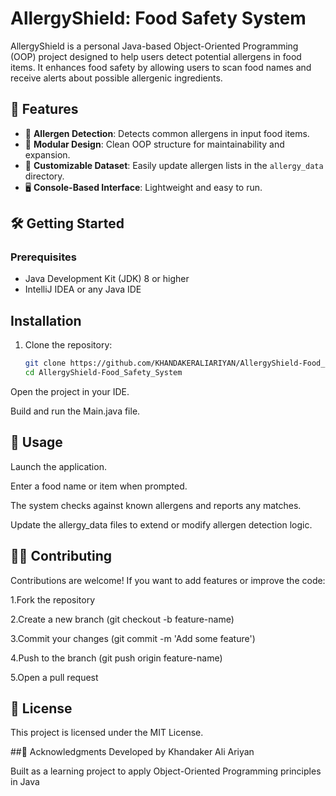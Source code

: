 # AllergyShield: Food Safety System

AllergyShield is a personal Java-based Object-Oriented Programming (OOP) project designed to help users detect potential allergens in food items. It enhances food safety by allowing users to scan food names and receive alerts about possible allergenic ingredients.

## 🚀 Features

- 🔎 **Allergen Detection**: Detects common allergens in input food items.
- 🧩 **Modular Design**: Clean OOP structure for maintainability and expansion.
- 🧾 **Customizable Dataset**: Easily update allergen lists in the `allergy_data` directory.
- 🖥️ **Console-Based Interface**: Lightweight and easy to run.


## 🛠️ Getting Started

### Prerequisites

- Java Development Kit (JDK) 8 or higher
- IntelliJ IDEA or any Java IDE

## Installation

1. Clone the repository:

   ```bash
   git clone https://github.com/KHANDAKERALIARIYAN/AllergyShield-Food_Safety_System.git
   cd AllergyShield-Food_Safety_System
Open the project in your IDE.

Build and run the Main.java file.

## 🧪 Usage
Launch the application.

Enter a food name or item when prompted.

The system checks against known allergens and reports any matches.

Update the allergy_data files to extend or modify allergen detection logic.

## 👨‍💻 Contributing
Contributions are welcome! If you want to add features or improve the code:

  1.Fork the repository

  2.Create a new branch (git checkout -b feature-name)

  3.Commit your changes (git commit -m 'Add some feature')

  4.Push to the branch (git push origin feature-name)

  5.Open a pull request

## 📄 License
This project is licensed under the MIT License.

##🙏 Acknowledgments
Developed by Khandaker Ali Ariyan

Built as a learning project to apply Object-Oriented Programming principles in Java

